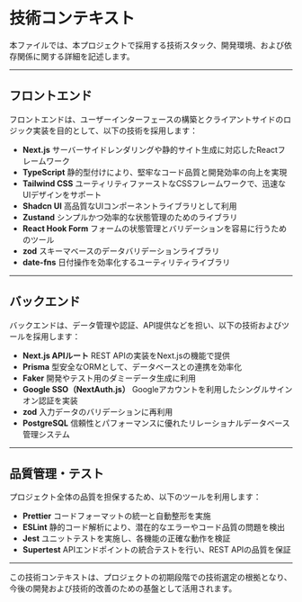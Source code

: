 # 技術コンテキスト

本ファイルでは、本プロジェクトで採用する技術スタック、開発環境、および依存関係に関する詳細を記述します。

---

## フロントエンド

フロントエンドは、ユーザーインターフェースの構築とクライアントサイドのロジック実装を目的として、以下の技術を採用します：

- **Next.js**
  サーバーサイドレンダリングや静的サイト生成に対応したReactフレームワーク
- **TypeScript**
  静的型付けにより、堅牢なコード品質と開発効率の向上を実現
- **Tailwind CSS**
  ユーティリティファーストなCSSフレームワークで、迅速なUIデザインをサポート
- **Shadcn UI**
  高品質なUIコンポーネントライブラリとして利用
- **Zustand**
  シンプルかつ効率的な状態管理のためのライブラリ
- **React Hook Form**
  フォームの状態管理とバリデーションを容易に行うためのツール
- **zod**
  スキーマベースのデータバリデーションライブラリ
- **date-fns**
  日付操作を効率化するユーティリティライブラリ

---

## バックエンド

バックエンドは、データ管理や認証、API提供などを担い、以下の技術およびツールを採用します：

- **Next.js APIルート**
  REST APIの実装をNext.jsの機能で提供
- **Prisma**
  型安全なORMとして、データベースとの連携を効率化
- **Faker**
  開発やテスト用のダミーデータ生成に利用
- **Google SSO（NextAuth.js）**
  Googleアカウントを利用したシングルサインオン認証を実装
- **zod**
  入力データのバリデーションに再利用
- **PostgreSQL**
  信頼性とパフォーマンスに優れたリレーショナルデータベース管理システム

---

## 品質管理・テスト

プロジェクト全体の品質を担保するため、以下のツールを利用します：

- **Prettier**
  コードフォーマットの統一と自動整形を実施
- **ESLint**
  静的コード解析により、潜在的なエラーやコード品質の問題を検出
- **Jest**
  ユニットテストを実施し、各機能の正確な動作を検証
- **Supertest**
  APIエンドポイントの統合テストを行い、REST APIの品質を保証

---

この技術コンテキストは、プロジェクトの初期段階での技術選定の根拠となり、今後の開発および技術的改善のための基盤として活用されます。
